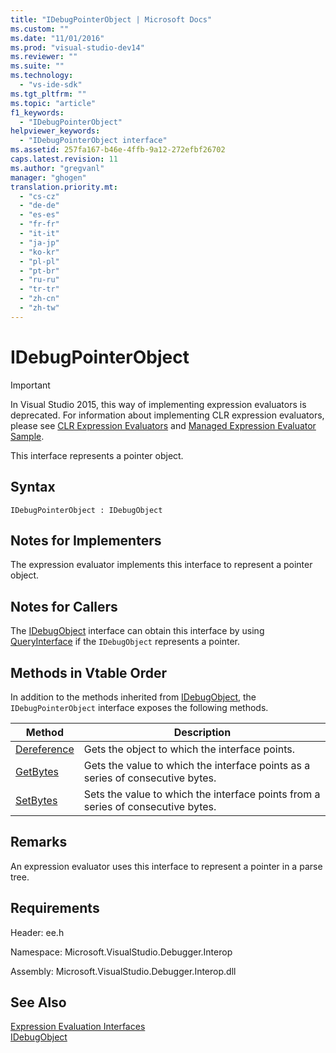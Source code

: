 ```yaml
---
title: "IDebugPointerObject | Microsoft Docs"
ms.custom: ""
ms.date: "11/01/2016"
ms.prod: "visual-studio-dev14"
ms.reviewer: ""
ms.suite: ""
ms.technology: 
  - "vs-ide-sdk"
ms.tgt_pltfrm: ""
ms.topic: "article"
f1_keywords: 
  - "IDebugPointerObject"
helpviewer_keywords: 
  - "IDebugPointerObject interface"
ms.assetid: 257fa167-b46e-4ffb-9a12-272efbf26702
caps.latest.revision: 11
ms.author: "gregvanl"
manager: "ghogen"
translation.priority.mt: 
  - "cs-cz"
  - "de-de"
  - "es-es"
  - "fr-fr"
  - "it-it"
  - "ja-jp"
  - "ko-kr"
  - "pl-pl"
  - "pt-br"
  - "ru-ru"
  - "tr-tr"
  - "zh-cn"
  - "zh-tw"
---
```

# IDebugPointerObject
> [!IMPORTANT]
>  In Visual Studio 2015, this way of implementing expression evaluators is deprecated. For information about implementing CLR expression evaluators, please see [CLR Expression Evaluators](https://github.com/Microsoft/ConcordExtensibilitySamples/wiki/CLR-Expression-Evaluators) and [Managed Expression Evaluator Sample](https://github.com/Microsoft/ConcordExtensibilitySamples/wiki/Managed-Expression-Evaluator-Sample).  
  
 This interface represents a pointer object.  
  
## Syntax  
  
```  
IDebugPointerObject : IDebugObject  
```  
  
## Notes for Implementers  
 The expression evaluator implements this interface to represent a pointer object.  
  
## Notes for Callers  
 The [IDebugObject](../../../extensibility/debugger/reference/idebugobject.md) interface can obtain this interface by using [QueryInterface](/visual-cpp/atl/queryinterface) if the `IDebugObject` represents a pointer.  
  
## Methods in Vtable Order  
 In addition to the methods inherited from [IDebugObject](../../../extensibility/debugger/reference/idebugobject.md), the `IDebugPointerObject` interface exposes the following methods.  
  
|Method|Description|  
|------------|-----------------|  
|[Dereference](../../../extensibility/debugger/reference/idebugpointerobject-dereference.md)|Gets the object to which the interface points.|  
|[GetBytes](../../../extensibility/debugger/reference/idebugpointerobject-getbytes.md)|Gets the value to which the interface points as a series of consecutive bytes.|  
|[SetBytes](../../../extensibility/debugger/reference/idebugpointerobject-setbytes.md)|Sets the value to which the interface points from a series of consecutive bytes.|  
  
## Remarks  
 An expression evaluator uses this interface to represent a pointer in a parse tree.  
  
## Requirements  
 Header: ee.h  
  
 Namespace: Microsoft.VisualStudio.Debugger.Interop  
  
 Assembly: Microsoft.VisualStudio.Debugger.Interop.dll  
  
## See Also  
 [Expression Evaluation Interfaces](../../../extensibility/debugger/reference/expression-evaluation-interfaces.md)   
 [IDebugObject](../../../extensibility/debugger/reference/idebugobject.md)